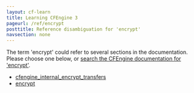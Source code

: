 ```yaml
---
layout: cf-learn
title: Learning CFEngine 3
pageurl: /ref/encrypt
posttitle: Reference disambiguation for 'encrypt'
navsection: none
---
```


The term 'encrypt' could refer to several sections in the documentation. Please choose one below, or
[search the CFEngine documentation for 'encrypt'](http://docs.cfengine.com/latest/search.html?q=encrypt).

- [cfengine_internal_encrypt_transfers](http://docs.cfengine.com/latest/guide-writing-and-serving-policy-policy-framework.html#cfengine_internal_encrypt_transfers)
- [encrypt](http://docs.cfengine.com/latest/reference-promise-types-files.html#encrypt)
